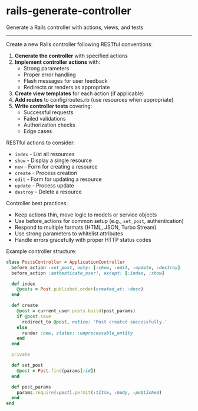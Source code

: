 # rails-generate-controller

Generate a Rails controller with actions, views, and tests

---

Create a new Rails controller following RESTful conventions:

1. **Generate the controller** with specified actions
2. **Implement controller actions** with:
   - Strong parameters
   - Proper error handling
   - Flash messages for user feedback
   - Redirects or renders as appropriate
3. **Create view templates** for each action (if applicable)
4. **Add routes** to config/routes.rb (use resources when appropriate)
5. **Write controller tests** covering:
   - Successful requests
   - Failed validations
   - Authorization checks
   - Edge cases

RESTful actions to consider:
- `index` - List all resources
- `show` - Display a single resource
- `new` - Form for creating a resource
- `create` - Process creation
- `edit` - Form for updating a resource
- `update` - Process update
- `destroy` - Delete a resource

Controller best practices:
- Keep actions thin, move logic to models or service objects
- Use before_actions for common setup (e.g., `set_post`, authentication)
- Respond to multiple formats (HTML, JSON, Turbo Stream)
- Use strong parameters to whitelist attributes
- Handle errors gracefully with proper HTTP status codes

Example controller structure:
```ruby
class PostsController < ApplicationController
  before_action :set_post, only: [:show, :edit, :update, :destroy]
  before_action :authenticate_user!, except: [:index, :show]

  def index
    @posts = Post.published.order(created_at: :desc)
  end

  def create
    @post = current_user.posts.build(post_params)
    if @post.save
      redirect_to @post, notice: 'Post created successfully.'
    else
      render :new, status: :unprocessable_entity
    end
  end

  private

  def set_post
    @post = Post.find(params[:id])
  end

  def post_params
    params.require(:post).permit(:title, :body, :published)
  end
end
```
